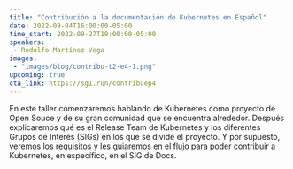 ```yaml
---
title: "Contribución a la documentación de Kubernetes en Español"
date: 2022-09-04T16:00:00-05:00
time_start: 2022-09-27T19:00:00-05:00
speakers:
 - Rodolfo Martínez Vega
images: 
 - "images/blog/contribu-t2-e4-1.png"
upcoming: true
cta_link: https://sg1.run/contribuep4
---
```


En este taller comenzaremos hablando de Kubernetes como proyecto de Open Souce y de su gran comunidad que se encuentra alrededor. Después explicaremos qué es el Release Team de Kubernetes y los diferentes Grupos de Interés (SIGs) en los que se divide el proyecto. Y por supuesto, veremos los requisitos y les guiaremos en el flujo para poder contribuir a Kubernetes, en específico, en el SIG de Docs.




  